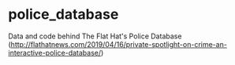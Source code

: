 # police_database
Data and code behind The Flat Hat's Police Database (http://flathatnews.com/2019/04/16/private-spotlight-on-crime-an-interactive-police-database/)
